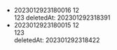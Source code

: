 - 2023012923180016 12<br>123 deletedAt: 202301292318391
- 2023012923180015 12<br>123<br> deletedAt: 202301292318422